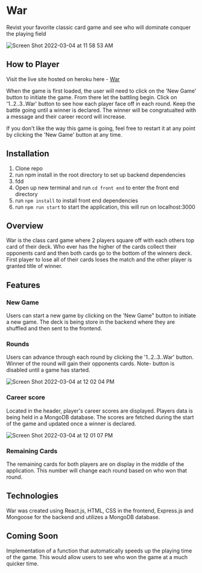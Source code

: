 # War
Revist your favorite classic card game and see who will dominate conquer the playing field

![Screen Shot 2022-03-04 at 11 58 53 AM](https://user-images.githubusercontent.com/66323451/156806632-0205c60a-0019-4ed8-a809-fd52598c8c41.png)

## How to Player
Visit the live site hosted on heroku here - <a href="https://war-cardsgame.herokuapp.com/" target="blank">War</a>

When the game is first loaded, the user will need to click on the 'New Game' button to initiate the game. From there let the battling begin. Click on '1..2..3..War' button to see how each player face off in each round. Keep the battle going until a winner is declared. The winner will be congratualted with a message and their career record will increase.

If you don't like the way this game is going, feel free to restart it at any point by clicking the 'New Game' button at any time.


## Installation
1. Clone repo
2. run npm install in the root directory to set up backend dependencies
3. fdd
4. Open up new terminal and run `cd front end` to enter the front end directory
5. run `npm install` to install front end dependencies
6. run `npm run start` to start the application, this will run on localhost:3000

## Overview

War is the class card game where 2 players square off with each others top card of their deck. Who ever has the higher of the cards collect their opponents card and then both cards go to the bottom of the winners deck. First player to lose all of their cards loses the match and the other player is granted title of winner.

## Features

### New Game
Users can start a new game by clicking on the 'New Game" button to initiate a new game. The deck is being store in the backend where they are shuffled and then sent to the frontend.

### Rounds
Users can advance through each round by clicking the '1..2..3..War' button. Winner of the round will gain their opponents cards. Note- button is disabled until a game has started.

![Screen Shot 2022-03-04 at 12 02 04 PM](https://user-images.githubusercontent.com/66323451/156807125-724c8019-31f1-4647-b990-32425e624f16.png)

### Career score
Located in the header, player's career scores are displayed. Players data is being held in a MongoDB database. The scores are fetched during the start of the game and updated once a winner is declared.

![Screen Shot 2022-03-04 at 12 01 07 PM](https://user-images.githubusercontent.com/66323451/156806909-019e625e-ddce-4f60-995e-4a0ef02d7080.png)


### Remaining Cards
The remaining cards for both players are on display in the middle of the application. This number will change each round based on who won that round.



## Technologies

War was created using React.js, HTML, CSS in the frontend, Express.js and Mongoose for the backend and utilizes a MongoDB database.

## Coming Soon

Implementation of a function that automatically speeds up the playing time of the game. This would allow users to see who won the game at a much quicker time.
